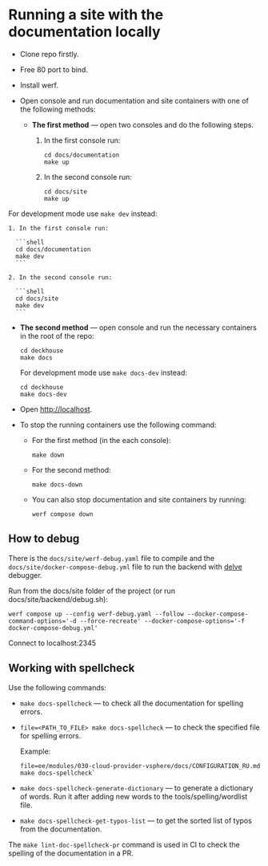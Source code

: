 # Running a site with the documentation locally

- Clone repo firstly.

- Free 80 port to bind.

- Install werf.

- Open console and run documentation and site containers with one of the following methods:

  - **The first method** — open two consoles and do the following steps.

    1. In the first console run:

       ```shell
       cd docs/documentation
       make up
       ```

    2. In the second console run:

       ```shell
       cd docs/site
       make up
       ```

 For development mode use `make dev` instead:

    1. In the first console run:

      ```shell
      cd docs/documentation
      make dev
      ```

    2. In the second console run:

      ```shell
      cd docs/site
      make dev
      ```

  - **The second method** — open console and run the necessary containers in the root of the repo:

    ```shell
    cd deckhouse
    make docs
    ```

    For development mode use `make docs-dev` instead:

    ```shell
    cd deckhouse
    make docs-dev
    ```

- Open <http://localhost>.

- To stop the running containers use the following command:
  - For the first method (in the each console):

    ```shell
    make down
    ```

  - For the second method:

    ```shell
    make docs-down
    ```

  - You can also stop documentation and site containers by running:

    ```shell
    werf compose down
    ```

## How to debug

There is the `docs/site/werf-debug.yaml` file to compile and the `docs/site/docker-compose-debug.yml` file to run the backend with [delve](https://github.com/go-delve/delve) debugger.

Run from the docs/site folder of the project (or run docs/site/backend/debug.sh):

```shell
werf compose up --config werf-debug.yaml --follow --docker-compose-command-options='-d --force-recreate' --docker-compose-options='-f docker-compose-debug.yml'
```

Connect to localhost:2345

## Working with spellcheck

Use the following commands:
- `make docs-spellcheck` — to check all the documentation for spelling errors.
- `file=<PATH_TO_FILE> make docs-spellcheck` — to check the specified file for spelling errors.

  Example:

  ```shell
  file=ee/modules/030-cloud-provider-vsphere/docs/CONFIGURATION_RU.md make docs-spellcheck`
  ```

- `make docs-spellcheck-generate-dictionary` — to generate a dictionary of words. Run it after adding new words to the tools/spelling/wordlist file.
- `make docs-spellcheck-get-typos-list` — to get the sorted list of typos from the documentation.

The `make lint-doc-spellcheck-pr` command is used in CI to check the spelling of the documentation in a PR.
